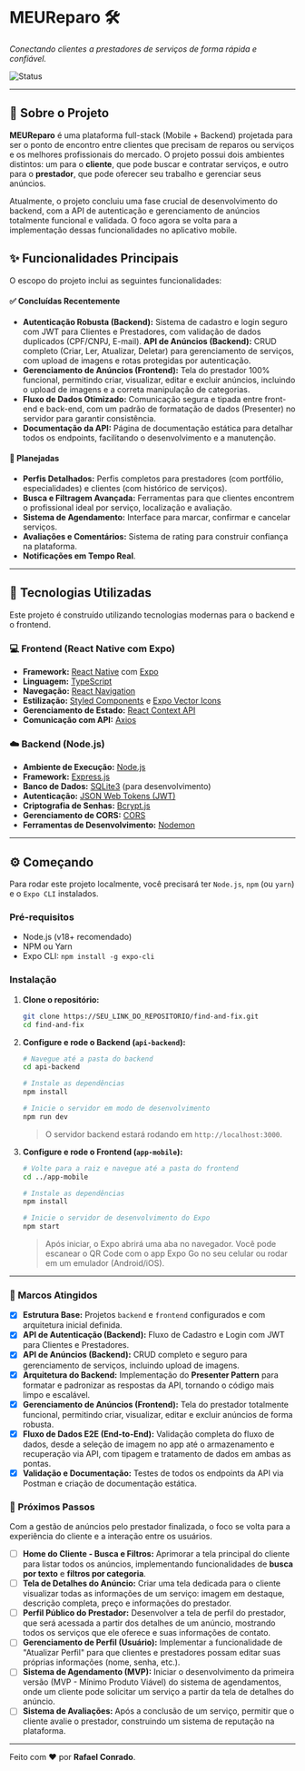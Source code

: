 # MEUReparo 🛠️

_Conectando clientes a prestadores de serviços de forma rápida e confiável._

![Status](https://img.shields.io/badge/Status-Em%20desenvolvimento-yellow)

---

## 📝 Sobre o Projeto

**MEUReparo** é uma plataforma full-stack (Mobile + Backend) projetada para ser o ponto de encontro entre clientes que precisam de reparos ou serviços e os melhores profissionais do mercado. O projeto possui dois ambientes distintos: um para o **cliente**, que pode buscar e contratar serviços, e outro para o **prestador**, que pode oferecer seu trabalho e gerenciar seus anúncios.

Atualmente, o projeto concluiu uma fase crucial de desenvolvimento do backend, com a API de autenticação e gerenciamento de anúncios totalmente funcional e validada. O foco agora se volta para a implementação dessas funcionalidades no aplicativo mobile.

## ✨ Funcionalidades Principais

O escopo do projeto inclui as seguintes funcionalidades:

#### ✅ Concluídas Recentemente

- **Autenticação Robusta (Backend):** Sistema de cadastro e login seguro com JWT para Clientes e Prestadores, com validação de dados duplicados (CPF/CNPJ, E-mail).
  **API de Anúncios (Backend):** CRUD completo (Criar, Ler, Atualizar, Deletar) para gerenciamento de serviços, com upload de imagens e rotas protegidas por autenticação.
- **Gerenciamento de Anúncios (Frontend):** Tela do prestador 100% funcional, permitindo criar, visualizar, editar e excluir anúncios, incluindo o upload de imagens e a correta manipulação de categorias.
- **Fluxo de Dados Otimizado:** Comunicação segura e tipada entre front-end e back-end, com um padrão de formatação de dados (Presenter) no servidor para garantir consistência.
- **Documentação da API:** Página de documentação estática para detalhar todos os endpoints, facilitando o desenvolvimento e a manutenção.

#### 📝 Planejadas

- **Perfis Detalhados:** Perfis completos para prestadores (com portfólio, especialidades) e clientes (com histórico de serviços).
- **Busca e Filtragem Avançada:** Ferramentas para que clientes encontrem o profissional ideal por serviço, localização e avaliação.
- **Sistema de Agendamento:** Interface para marcar, confirmar e cancelar serviços.
- **Avaliações e Comentários:** Sistema de rating para construir confiança na plataforma.
- **Notificações em Tempo Real**.

---

## 🚀 Tecnologias Utilizadas

Este projeto é construído utilizando tecnologias modernas para o backend e o frontend.

### 💻 Frontend (React Native com Expo)

- **Framework:** [React Native](https://reactnative.dev/) com [Expo](https://expo.dev/)
- **Linguagem:** [TypeScript](https://www.typescriptlang.org/)
- **Navegação:** [React Navigation](https://reactnavigation.org/)
- **Estilização:** [Styled Components](https://styled-components.com/) e [Expo Vector Icons](https://docs.expo.dev/guides/icons/)
- **Gerenciamento de Estado:** [React Context API](https://react.dev/learn/passing-data-deeply-with-context)
- **Comunicação com API:** [Axios](https://axios-http.com/)

### ☁️ Backend (Node.js)

- **Ambiente de Execução:** [Node.js](https://nodejs.org/en/)
- **Framework:** [Express.js](https://expressjs.com/pt-br/)
- **Banco de Dados:** [SQLite3](https://www.sqlite.org/index.html) (para desenvolvimento)
- **Autenticação:** [JSON Web Tokens (JWT)](https://jwt.io/)
- **Criptografia de Senhas:** [Bcrypt.js](https://github.com/dcodeIO/bcrypt.js)
- **Gerenciamento de CORS:** [CORS](https://github.com/expressjs/cors)
- **Ferramentas de Desenvolvimento:** [Nodemon](https://nodemon.io/)

---

## ⚙️ Começando

Para rodar este projeto localmente, você precisará ter `Node.js`, `npm` (ou `yarn`) e o `Expo CLI` instalados.

### Pré-requisitos

- Node.js (v18+ recomendado)
- NPM ou Yarn
- Expo CLI: `npm install -g expo-cli`

### Instalação

1.  **Clone o repositório:**

    ```bash
    git clone https://SEU_LINK_DO_REPOSITORIO/find-and-fix.git
    cd find-and-fix
    ```

2.  **Configure e rode o Backend (`api-backend`):**

    ```bash
    # Navegue até a pasta do backend
    cd api-backend

    # Instale as dependências
    npm install

    # Inicie o servidor em modo de desenvolvimento
    npm run dev
    ```

    > O servidor backend estará rodando em `http://localhost:3000`.

3.  **Configure e rode o Frontend (`app-mobile`):**

    ```bash
    # Volte para a raiz e navegue até a pasta do frontend
    cd ../app-mobile

    # Instale as dependências
    npm install

    # Inicie o servidor de desenvolvimento do Expo
    npm start
    ```

    > Após iniciar, o Expo abrirá uma aba no navegador. Você pode escanear o QR Code com o app Expo Go no seu celular ou rodar em um emulador (Android/iOS).

---

### 🎯 Marcos Atingidos

- [x] **Estrutura Base:** Projetos `backend` e `frontend` configurados e com arquitetura inicial definida.
- [x] **API de Autenticação (Backend):** Fluxo de Cadastro e Login com JWT para Clientes e Prestadores.
- [x] **API de Anúncios (Backend):** CRUD completo e seguro para gerenciamento de serviços, incluindo upload de imagens.
- [x] **Arquitetura do Backend:** Implementação do **Presenter Pattern** para formatar e padronizar as respostas da API, tornando o código mais limpo e escalável.
- [x] **Gerenciamento de Anúncios (Frontend):** Tela do prestador totalmente funcional, permitindo criar, visualizar, editar e excluir anúncios de forma robusta.
- [x] **Fluxo de Dados E2E (End-to-End):** Validação completa do fluxo de dados, desde a seleção de imagem no app até o armazenamento e recuperação via API, com tipagem e tratamento de dados em ambas as pontas.
- [x] **Validação e Documentação:** Testes de todos os endpoints da API via Postman e criação de documentação estática.

### 🚀 Próximos Passos

Com a gestão de anúncios pelo prestador finalizada, o foco se volta para a experiência do cliente e a interação entre os usuários.

- [ ] **Home do Cliente - Busca e Filtros:** Aprimorar a tela principal do cliente para listar todos os anúncios, implementando funcionalidades de **busca por texto** e **filtros por categoria**.
- [ ] **Tela de Detalhes do Anúncio:** Criar uma tela dedicada para o cliente visualizar todas as informações de um serviço: imagem em destaque, descrição completa, preço e informações do prestador.
- [ ] **Perfil Público do Prestador:** Desenvolver a tela de perfil do prestador, que será acessada a partir dos detalhes de um anúncio, mostrando todos os serviços que ele oferece e suas informações de contato.
- [ ] **Gerenciamento de Perfil (Usuário):** Implementar a funcionalidade de "Atualizar Perfil" para que clientes e prestadores possam editar suas próprias informações (nome, senha, etc.).
- [ ] **Sistema de Agendamento (MVP):** Iniciar o desenvolvimento da primeira versão (MVP - Mínimo Produto Viável) do sistema de agendamentos, onde um cliente pode solicitar um serviço a partir da tela de detalhes do anúncio.
- [ ] **Sistema de Avaliações:** Após a conclusão de um serviço, permitir que o cliente avalie o prestador, construindo um sistema de reputação na plataforma.

---

Feito com ❤️ por **Rafael Conrado**.
